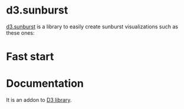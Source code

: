 # d3.sunburst

[d3.sunburst](https://github.com/jgaffuri/d3.sunburst/blob/gh-pages/README.md) is a library to easily create sunburst visualizations such as these ones:

<include examples here>

# Fast start

<on simple example. based on template>


# Documentation

It is an addon to [D3 library](https://d3js.org/).

